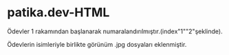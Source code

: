 # patika.dev-HTML
Ödevler 1 rakamından başlanarak numaralandırılmıştır.(index"1""2"şeklinde).

Ödevlerin isimleriyle birlikte görünüm .jpg dosyaları eklenmiştir.
